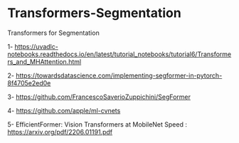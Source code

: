 # Transformers-Segmentation
Transformers for Segmentation

1- https://uvadlc-notebooks.readthedocs.io/en/latest/tutorial_notebooks/tutorial6/Transformers_and_MHAttention.html

2- https://towardsdatascience.com/implementing-segformer-in-pytorch-8f4705e2ed0e

3- https://github.com/FrancescoSaverioZuppichini/SegFormer

4- https://github.com/apple/ml-cvnets

5- EfficientFormer: Vision Transformers at MobileNet Speed : https://arxiv.org/pdf/2206.01191.pdf
